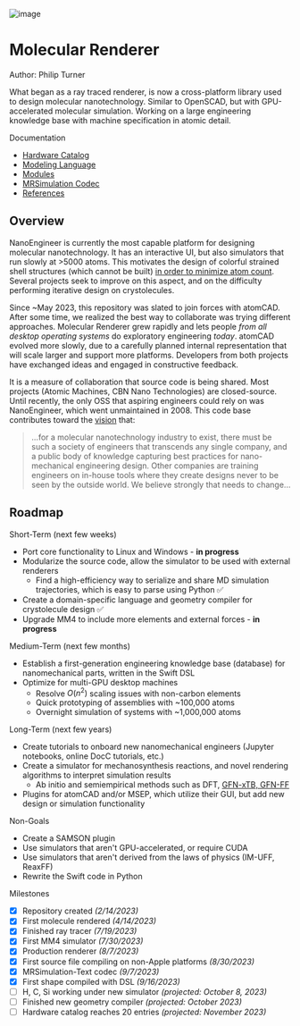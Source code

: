 
![image](https://github.com/philipturner/molecular-renderer/assets/71743241/d5585c84-7e4e-4507-841a-452fb68615d3)

# Molecular Renderer

Author: Philip Turner

What began as a ray traced renderer, is now a cross-platform library used to design molecular nanotechnology. Similar to OpenSCAD, but with GPU-accelerated molecular simulation. Working on a large engineering knowledge base with machine specification in atomic detail.

Documentation
- [Hardware Catalog](./Sources/HardwareCatalog/README.md)
- [Modeling Language](./Documentation/HDL.md)
- [Modules](./Documentation/Modules.md)
- [MRSimulation Codec](./Documentation/MRSimulation.md)
- [References](./Documentation/References.md)

## Overview

NanoEngineer is currently the most capable platform for designing molecular nanotechnology. It has an interactive UI, but also simulators that run slowly at >5000 atoms. This motivates the design of colorful strained shell structures (which cannot be built) [in order to minimize atom count](http://www.imm.org/research/parts/controller/). Several projects seek to improve on this aspect, and on the difficulty performing iterative design on crystolecules.

Since ~May 2023, this repository was slated to join forces with atomCAD. After some time, we realized the best way to collaborate was trying different approaches. Molecular Renderer grew rapidly and lets people _from all desktop operating systems_ do exploratory engineering _today_. atomCAD evolved more slowly, due to a carefully planned internal representation that will scale larger and support more platforms. Developers from both projects have exchanged ideas and engaged in constructive feedback.

It is a measure of collaboration that source code is being shared. Most projects (Atomic Machines, CBN Nano Technologies) are closed-source. Until recently, the only OSS that aspiring engineers could rely on was NanoEngineer, which went unmaintained in 2008. This code base contributes toward the [vision](https://github.com/atomCAD/atomCAD/wiki) that:

> ...for a molecular nanotechnology industry to exist, there must be such a society of engineers that transcends any single company, and a public body of knowledge capturing best practices for nano-mechanical engineering design. Other companies are training engineers on in-house tools where they create designs never to be seen by the outside world. We believe strongly that needs to change...

## Roadmap

Short-Term (next few weeks)
- Port core functionality to Linux and Windows - **in progress**
- Modularize the source code, allow the simulator to be used with external renderers
  - Find a high-efficiency way to serialize and share MD simulation trajectories, which is easy to parse using Python ✅
- Create a domain-specific language and geometry compiler for crystolecule design ✅
- Upgrade MM4 to include more elements and external forces - **in progress**

Medium-Term (next few months)
- Establish a first-generation engineering knowledge base (database) for nanomechanical parts, written in the Swift DSL
- Optimize for multi-GPU desktop machines
  - Resolve $O(n^2)$ scaling issues with non-carbon elements
  - Quick prototyping of assemblies with ~100,000 atoms
  - Overnight simulation of systems with ~1,000,000 atoms

Long-Term (next few years)
- Create tutorials to onboard new nanomechanical engineers (Jupyter notebooks, online DocC tutorials, etc.)
- Create a simulator for mechanosynthesis reactions, and novel rendering algorithms to interpret simulation results
  - Ab initio and semiempirical methods such as DFT, [GFN-xTB, GFN-FF](https://github.com/grimme-lab/xtb)
- Plugins for atomCAD and/or MSEP, which utilize their GUI, but add new design or simulation functionality

Non-Goals
- Create a SAMSON plugin
- Use simulators that aren't GPU-accelerated, or require CUDA
- Use simulators that aren't derived from the laws of physics (IM-UFF, ReaxFF)
- Rewrite the Swift code in Python

Milestones
- [x] Repository created _(2/14/2023)_
- [x] First molecule rendered _(4/14/2023)_
- [x] Finished ray tracer _(7/19/2023)_
- [x] First MM4 simulator _(7/30/2023)_
- [x] Production renderer _(8/7/2023)_
- [x] First source file compiling on non-Apple platforms _(8/30/2023)_
- [x] MRSimulation-Text codec _(9/7/2023)_
- [x] First shape compiled with DSL _(9/16/2023)_
- [ ] H, C, Si working under new simulator _(projected: October 8, 2023)_
- [ ] Finished new geometry compiler _(projected: October 2023)_
- [ ] Hardware catalog reaches 20 entries _(projected: November 2023)_
